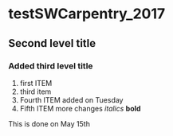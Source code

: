 # testSWCarpentry_2017
## Second level title
### Added third level title
1. first ITEM
3. third item
4. Fourth ITEM added on Tuesday
5. Fifth ITEM more changes
*italics*
**bold**

This is done on May 15th

